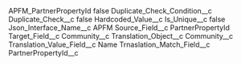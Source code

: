 <?xml version="1.0" encoding="UTF-8"?>
<CustomMetadata xmlns="http://soap.sforce.com/2006/04/metadata" xmlns:xsi="http://www.w3.org/2001/XMLSchema-instance" xmlns:xsd="http://www.w3.org/2001/XMLSchema">
    <label>APFM_PartnerPropertyId</label>
    <protected>false</protected>
    <values>
        <field>Duplicate_Check_Condition__c</field>
        <value xsi:nil="true"/>
    </values>
    <values>
        <field>Duplicate_Check__c</field>
        <value xsi:type="xsd:boolean">false</value>
    </values>
    <values>
        <field>Hardcoded_Value__c</field>
        <value xsi:nil="true"/>
    </values>
    <values>
        <field>Is_Unique__c</field>
        <value xsi:type="xsd:boolean">false</value>
    </values>
    <values>
        <field>Json_Interface_Name__c</field>
        <value xsi:type="xsd:string">APFM</value>
    </values>
    <values>
        <field>Source_Field__c</field>
        <value xsi:type="xsd:string">PartnerPropertyId</value>
    </values>
    <values>
        <field>Target_Field__c</field>
        <value xsi:type="xsd:string">Community__c</value>
    </values>
    <values>
        <field>Translation_Object__c</field>
        <value xsi:type="xsd:string">Community__c</value>
    </values>
    <values>
        <field>Translation_Value_Field__c</field>
        <value xsi:type="xsd:string">Name</value>
    </values>
    <values>
        <field>Trnaslation_Match_Field__c</field>
        <value xsi:type="xsd:string">PartnerPropertyId__c</value>
    </values>
</CustomMetadata>
